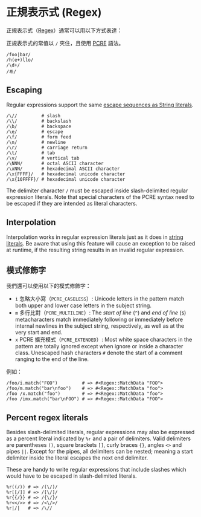 # 正規表示式 (Regex)

正規表示式（[Regex](http://crystal-lang.org/api/Regex.html)）通常可以用以下方式表達：

正規表示式的常值以 `/` 夾住，且使用 [PCRE](http://pcre.org/pcre.txt) 語法。

```crystal
/foo|bar/
/h(e+)llo/
/\d+/
/あ/
```

## Escaping

Regular expressions support the same [escape sequences as String literals](./string.md).

```crystal
/\//         # slash
/\\/         # backslash
/\b/         # backspace
/\e/         # escape
/\f/         # form feed
/\n/         # newline
/\r/         # carriage return
/\t/         # tab
/\v/         # vertical tab
/\NNN/       # octal ASCII character
/\xNN/       # hexadecimal ASCII character
/\x{FFFF}/   # hexadecimal unicode character
/\x{10FFFF}/ # hexadecimal unicode character
```

The delimiter character `/` must be escaped inside slash-delimited regular expression literals.
Note that special characters of the PCRE syntax need to be escaped if they are intended as literal characters.

## Interpolation

Interpolation works in regular expression literals just as it does in [string literals](./string.md). Be aware that using this feature will cause an exception to be raised at runtime, if the resulting string results in an invalid regular expression.

## 模式修飾字

我們還可以使用以下的模式修飾字：

* `i` 忽略大小寫（`PCRE_CASELESS`）:  Unicode letters in the pattern match both upper and lower case letters in the subject string.
* `m` 多行比對（`PCRE_MULTILINE`）: The *start of line* (`^`) and *end of line* (`$`) metacharacters match immediately following or immediately before internal newlines in the subject string, respectively, as well as at the very start and end.
* `x` PCRE 擴充模式（`PCRE_EXTENDED`）: Most white space characters in the pattern are totally ignored except when ignore or inside a character class. Unescaped hash characters `#` denote the start of a comment ranging to the end of the line.

例如：

```crystal
/foo/i.match("FOO")         # => #<Regex::MatchData "FOO">
/foo/m.match("bar\nfoo")    # => #<Regex::MatchData "foo">
/foo /x.match("foo")        # => #<Regex::MatchData "foo">
/foo /imx.match("bar\nFOO") # => #<Regex::MatchData "FOO">
```

## Percent regex literals

Besides slash-delimited literals, regular expressions may also be expressed as a percent literal indicated by `%r` and a pair of delimiters. Valid delimiters are parentheses `()`, square brackets `[]`, curly braces `{}`, angles `<>` and pipes `||`. Except for the pipes, all delimiters can be nested; meaning a start delimiter inside the literal escapes the next end delimiter.

These are handy to write regular expressions that include slashes which would have to be escaped in slash-delimited literals.

```crystal
%r((/)) # => /(\/)/
%r[[/]] # => /[\/]/
%r{{/}} # => /{\/}/
%r<</>> # => /<\/>/
%r|/|   # => /\//
```
